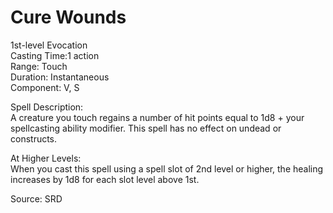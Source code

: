 # Cure Wounds
1st-level Evocation<br>
Casting Time:1 action<br>
Range: Touch<br>
Duration: Instantaneous<br>
Component: V, S

Spell Description:<br>
A creature you touch regains a number of hit points equal to 1d8 + your spellcasting ability modifier. This spell has no effect on undead or constructs.

At Higher Levels:<br>
When you cast this spell using a spell slot of 2nd level or higher, the healing increases by 1d8 for each slot level above 1st.

Source: SRD